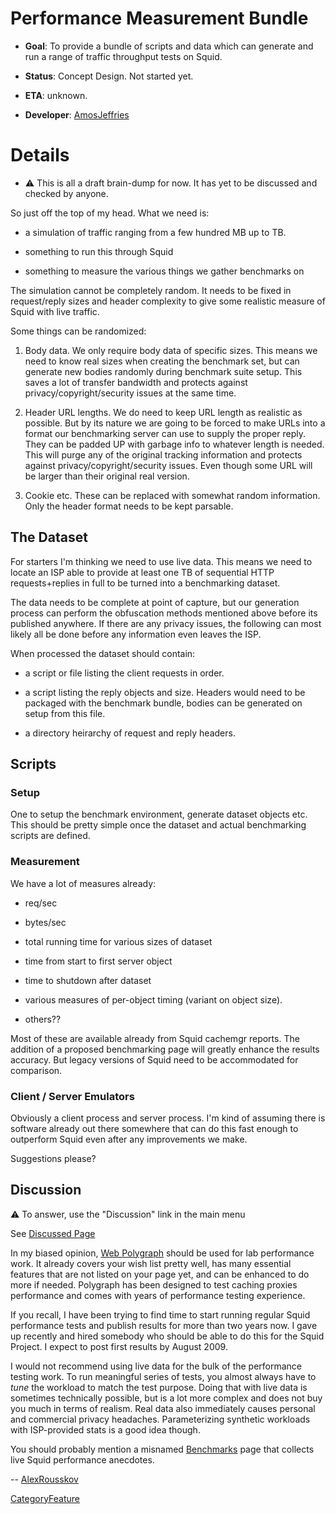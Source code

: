 # Performance Measurement Bundle

  - **Goal**: To provide a bundle of scripts and data which can generate
    and run a range of traffic throughput tests on Squid.

  - **Status**: Concept Design. Not started yet.

  - **ETA**: unknown.

  - **Developer**:
    [AmosJeffries](/AmosJeffries)

# Details

  - :warning:
    This is all a draft brain-dump for now. It has yet to be discussed
    and checked by anyone.

So just off the top of my head. What we need is:

  - a simulation of traffic ranging from a few hundred MB up to TB.

  - something to run this through Squid

  - something to measure the various things we gather benchmarks on

The simulation cannot be completely random. It needs to be fixed in
request/reply sizes and header complexity to give some realistic measure
of Squid with live traffic.

Some things can be randomized:

1.  Body data. We only require body data of specific sizes. This means
    we need to know real sizes when creating the benchmark set, but can
    generate new bodies randomly during benchmark suite setup. This
    saves a lot of transfer bandwidth and protects against
    privacy/copyright/security issues at the same time.

2.  Header URL lengths. We do need to keep URL length as realistic as
    possible. But by its nature we are going to be forced to make URLs
    into a format our benchmarking server can use to supply the proper
    reply. They can be padded UP with garbage info to whatever length is
    needed. This will purge any of the original tracking information and
    protects against privacy/copyright/security issues. Even though some
    URL will be larger than their original real version.

3.  Cookie etc. These can be replaced with somewhat random information.
    Only the header format needs to be kept parsable.

## The Dataset

For starters I'm thinking we need to use live data. This means we need
to locate an ISP able to provide at least one TB of sequential HTTP
requests+replies in full to be turned into a benchmarking dataset.

The data needs to be complete at point of capture, but our generation
process can perform the obfuscation methods mentioned above before its
published anywhere. If there are any privacy issues, the following can
most likely all be done before any information even leaves the ISP.

When processed the dataset should contain:

  - a script or file listing the client requests in order.

  - a script listing the reply objects and size. Headers would need to
    be packaged with the benchmark bundle, bodies can be generated on
    setup from this file.

  - a directory heirarchy of request and reply headers.

## Scripts

### Setup

One to setup the benchmark environment, generate dataset objects etc.
This should be pretty simple once the dataset and actual benchmarking
scripts are defined.

### Measurement

We have a lot of measures already:

  - req/sec

  - bytes/sec

  - total running time for various sizes of dataset

  - time from start to first server object

  - time to shutdown after dataset

  - various measures of per-object timing (variant on object size).

  - others??

Most of these are available already from Squid cachemgr reports. The
addition of a proposed benchmarking page will greatly enhance the
results accuracy. But legacy versions of Squid need to be accommodated
for comparison.

### Client / Server Emulators

Obviously a client process and server process. I'm kind of assuming
there is software already out there somewhere that can do this fast
enough to outperform Squid even after any improvements we make.

Suggestions please?

## Discussion

:warning: To
answer, use the "Discussion" link in the main menu

See [Discussed
Page](/PerformanceMeasure)

In my biased opinion, [Web Polygraph](http://www.web-polygraph.org/)
should be used for lab performance work. It already covers your wish
list pretty well, has many essential features that are not listed on
your page yet, and can be enhanced to do more if needed. Polygraph has
been designed to test caching proxies performance and comes with years
of performance testing experience.

If you recall, I have been trying to find time to start running regular
Squid performance tests and publish results for more than two years now.
I gave up recently and hired somebody who should be able to do this for
the Squid Project. I expect to post first results by August 2009.

I would not recommend using live data for the bulk of the performance
testing work. To run meaningful series of tests, you almost always have
to *tune* the workload to match the test purpose. Doing that with live
data is sometimes technically possible, but is a lot more complex and
does not buy you much in terms of realism. Real data also immediately
causes personal and commercial privacy headaches. Parameterizing
synthetic workloads with ISP-provided stats is a good idea though.

You should probably mention a misnamed
[Benchmarks](/KnowledgeBase/Benchmarks)
page that collects live Squid performance anecdotes.

\--
[AlexRousskov](/AlexRousskov)

[CategoryFeature](/CategoryFeature)
